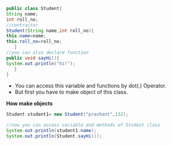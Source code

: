 ```java
public class Student{
String name;
int roll_no;
//contractor 
Student(String name,int roll_no){
this.name=name;
this.roll_no=roll_no;
   }
//you can also declare function 
public void sayHi(){
System.out.println("hi!");
   }
}


```

- You can access this variable and functions by dot(.) Operator.
- But first you have to make object of this class.

**How make objects**
```java 
Student student1= new Student("prashant",132);

//now you can access variable and methods of Student class
System.out.println(student1.name);
System.out.println(Student.sayHi());
```



